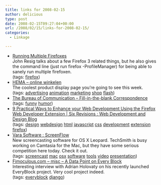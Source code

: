 ```yaml
---
title: links for 2008-02-15
author: delicious
type: post
date: 2008-02-15T09:27:04+00:00
url: /2008/02/15/links-for-2008-02-15/
categories:
  - Linkage

---
```

  * <div>
      <a href="http://ejohn.org/blog/sexy-firefox-3/">Running Multiple Firefoxes</a>
    </div>
    
    <div>
      John Resig talks about a few Firefox 3 related things, but he also gives the command line (just run firefox -ProfileManager) for being able to sanely run multiple firefoxen.
    </div>
    
    <div>
      (tags: <a href="http://del.icio.us/tazzzzz/firefox">firefox</a>)
    </div>

  * <div>
      <a href="http://producten.hema.nl/">HEMA &#8211; online winkelen</a>
    </div>
    
    <div>
      The coolest product display page you&#8217;re going to see this week.
    </div>
    
    <div>
      (tags: <a href="http://del.icio.us/tazzzzz/advertising">advertising</a> <a href="http://del.icio.us/tazzzzz/animation">animation</a> <a href="http://del.icio.us/tazzzzz/marketing">marketing</a> <a href="http://del.icio.us/tazzzzz/shop">shop</a> <a href="http://del.icio.us/tazzzzz/flash">flash</a>)
    </div>

  * <div>
      <a href="http://bureauofcommunication.com/">The Bureau of Communication &#8211; Fill-in-the-blank Correspondence</a>
    </div>
    
    <div>
      (tags: <a href="http://del.icio.us/tazzzzz/funny">funny</a> <a href="http://del.icio.us/tazzzzz/humor">humor</a>)
    </div>

  * <div>
      <a href="http://sixrevisions.com/rapid-development/9-practical-ways-to-enhance-your-web-development-using-the-firefox-web-developer-extension/">9 Practical Ways to Enhance your Web Development Using the Firefox Web Developer Extension | Six Revisions : Web Development and Design Blog</a>
    </div>
    
    <div>
      (tags: <a href="http://del.icio.us/tazzzzz/design">design</a> <a href="http://del.icio.us/tazzzzz/webdesign">webdesign</a> <a href="http://del.icio.us/tazzzzz/html">html</a> <a href="http://del.icio.us/tazzzzz/javascript">javascript</a> <a href="http://del.icio.us/tazzzzz/css">css</a> <a href="http://del.icio.us/tazzzzz/development">development</a> <a href="http://del.icio.us/tazzzzz/extension">extension</a> <a href="http://del.icio.us/tazzzzz/firefox">firefox</a>)
    </div>

  * <div>
      <a href="http://www.varasoftware.com/products/screenflow/">Vara Software : ScreenFlow</a>
    </div>
    
    <div>
      New screencasting software for OS X Leopard. TechSmith is busy working on Camtasia for the Mac, but they have some serious competition here today. Check it out.
    </div>
    
    <div>
      (tags: <a href="http://del.icio.us/tazzzzz/screencast">screencast</a> <a href="http://del.icio.us/tazzzzz/mac">mac</a> <a href="http://del.icio.us/tazzzzz/osx">osx</a> <a href="http://del.icio.us/tazzzzz/software">software</a> <a href="http://del.icio.us/tazzzzz/tools">tools</a> <a href="http://del.icio.us/tazzzzz/video">video</a> <a href="http://del.icio.us/tazzzzz/presentation">presentation</a>)
    </div>

  * <div>
      <a href="http://www.fimoculous.com/archive/post-3860.cfm">Fimoculous.com &#8211; misc &#8211; A Data Point on Every Block</a>
    </div>
    
    <div>
      Interesting interview with Adrian Holovaty on his recently launched EveryBlock project. Very cool project indeed.
    </div>
    
    <div>
      (tags: <a href="http://del.icio.us/tazzzzz/everyblock">everyblock</a> <a href="http://del.icio.us/tazzzzz/django">django</a>)
    </div>